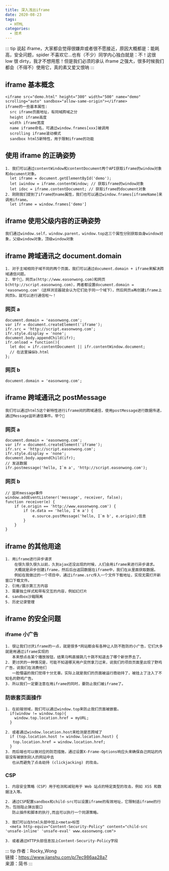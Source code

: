 ```yaml
---
title: 深入浅出iframe
date: 2020-08-23
tags:
  - HTML
categories:
  - 技术
---
```


::: tip
说起 iframe，大家都会觉得很嫌弃或者很不愿接近，原因大概都是：能耗高，安全问题，spider 不喜欢它...也有（不少）同学内心独白就是：不！这很 low 很 dirty，我才不想用惹！但是我们必须的承认 iframe 之强大，很多时候我们都会（不得不）使用它，真的素又爱又恨呐
:::

## iframe 基本概念

    <iframe src="demo.html" height="300" width="500" name="demo" scrolling="auto" sandbox="allow-same-origin"></iframe>
    iframe的一些基本属性:
      src iframe页面地址，有同域跨域之分
      height iframe高度
      width iframe宽度
      name iframe命名，可通过window.frames[xxx]被调用
      scrolling iframe滚动模式
      sandbox html5新特性，用于限制iframe的功能

## 使用 iframe 的正确姿势

    1. 我们可以通过contentWindow和contentDocument两个API获取iframe的window对象和document对象。
      let iframe = document.getElementById('demo');
      let iwindow = iframe.contentWindow; // 获取iframe的window对象
      let idoc = iframe.contentDocument; // 获取iframe的document对象
    2. 刚刚我们提到了iframe的name属性，我们也可以通过window.frames[iframeName]来调用iframe。
      let iframe = window.frames['demo']

## iframe 使用父级内容的正确姿势

    我们通过window.self，window.parent，window.top这三个属性分别获取自身window对象，父级window对象，顶级window对象

## iframe 跨域通讯之 document.domain

    1. 对于主域相同子域不同的两个页面，我们可以通过document.domain + iframe来解决跨域通信问题。
    2. 举个🌰，网页a(http://www.easonwong.com)和网页b(http://script.easonwong.com)，两者都设置document.domain = 'easonwong.com'（这样浏览器就会认为它们处于同一个域下），然后网页a再创建iframe上网页b，就可以进行通信啦～！

### 网页 a

    document.domain = 'easonwong.com';
    var ifr = document.createElement('iframe');
    ifr.src = 'http://script.easonwong.com';
    ifr.style.display = 'none';
    document.body.appendChild(ifr);
    ifr.onload = function(){
      let doc = ifr.contentDocument || ifr.contentWindow.document;
      // 在这里操纵b.html
    };

### 网页 b

    document.domain = 'easonwong.com';

## iframe 跨域通讯之 postMessage

    我们可以通过html5这个新特性进行iframe间的跨域通信，使用postMessage进行数据传递，通过Message监听通信事件。举个🌰

### 网页 a

    document.domain = 'easonwong.com';
    var ifr = document.createElement('iframe');
    ifr.src = 'http://script.easonwong.com';
    ifr.style.display = 'none';
    document.body.appendChild(ifr);
    // 发送数据
    ifr.postmessage('hello, I`m a', 'http://script.easonwong.com');

### 网页 b

    // 监听message事件
    window.addEventListener('message', receiver, false);
    function receiver(e) {
        if (e.origin == 'http://www.easonwong.com') {
            if (e.data == 'hello, I`m a') {
                e.source.postMessage('hello, I`m b', e.origin);信息
            }
        }
    }

## iframe 的其他用途

    1. 用iframe进行异步请求
        在很久很久很久以前，久到ajax还没出现的时候，人们会用iframe来进行异步请求。
        大概就是异步创建iframe，然后后台返回数据在iframe中，我们在从里面获取数据。
        例如在我做过的一个项目中，通过iframe.src传入一个文件下载地址，实现无需打开新窗口下载文件。
    2. 引用/展示第三方内容
    3. 需要独立样式和带有交互的内容，例如幻灯片
    4. sandbox沙箱隔离
    5. 历史记录管理

## iframe 的安全问题

### iframe 小广告

    1. 很让我们讨厌iframe的一点，就是很多*网站都会有各种让人防不胜防的小广告，它们大多就是用通过iframe实现的
       本来想点击某个播放按钮，结果马鸭直接跳几十跳不知道去了哪个新世界去了。
    2. 更讨厌的一种情况是，可能不知道哪天用户突然拿刀过来，说我们的项目页面里出现了野鸡广告，说我们在消费他们
       一脸懵逼的我们觉得十分无辜。实际上就是我们的页面被运行商劫持了，被挂上了注入了不知名的野鸡广告。
    3. 所以我们一定要注意在用iframe的同时，要防止我们被iframe了。

### 防嵌套页面操作

    1. 在前端领域，我们可以通过window.top来防止我们页面被嵌套。
      if(window != window.top){
        window.top.location.href = myURL;
      }

    2. 或者通过window.location.host来检测是否跨域了
      if (top.location.host != window.location.host) {
    　　top.location.href = window.location.href;
      }
    3. 而后端也可以做对应的防范措施，通过设置X-Frame-Options响应头来确保自己网站的内容没有被嵌到别人的网站中去
       也从而避免了点击劫持 (clickjacking) 的攻击。

### CSP

    1. 内容安全策略（CSP）用于检测和减轻用于 Web 站点的特定类型的攻击，例如 XSS 和数据注入等。

    2. 通过CSP配置sandbox和child-src可以设置iframe的有效地址，它限制适iframe的行为，包括阻止弹出窗口
       防止插件和脚本的执行,而且可以执行一个同源策略。

    3. 我们可以在html头部中加上<meta>标签
      <meta http-equiv="Content-Security-Policy" content="child-src 'unsafe-inline' 'unsafe-eval' www.easonwong.com">

    3. 或者通过HTTP头部信息加上Content-Security-Policy字段

::: tip
作者：Rocky_Wong <br>
链接：https://www.jianshu.com/p/7ec986aa28a7 <br>
来源：简书
:::
